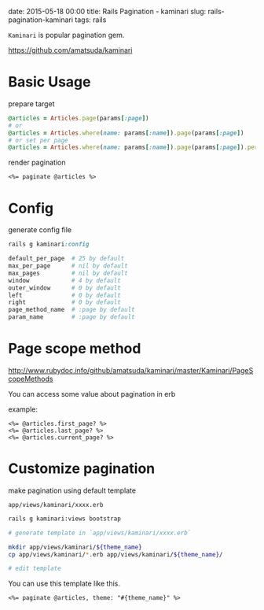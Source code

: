 date: 2015-05-18 00:00
title: Rails Pagination - kaminari
slug: rails-pagination-kaminari
tags: rails

`Kaminari` is popular pagination gem.

https://github.com/amatsuda/kaminari

# Basic Usage

prepare target 
```ruby
@articles = Articles.page(params[:page])
# or
@articles = Articles.where(name: params[:name]).page(params[:page])
# or set per page
@articles = Articles.where(name: params[:name]).page(params[:page]).per(5) # 5 items each in list
```

render pagination
```erb
<%= paginate @articles %>
```

# Config

generate config file
```ruby
rails g kaminari:config
```

```bash
default_per_page  # 25 by default
max_per_page      # nil by default
max_pages         # nil by default
window            # 4 by default
outer_window      # 0 by default
left              # 0 by default
right             # 0 by default
page_method_name  # :page by default
param_name        # :page by default
```

# Page scope method

http://www.rubydoc.info/github/amatsuda/kaminari/master/Kaminari/PageScopeMethods

You can access some value about pagination in erb

example:

```erb
<%= @articles.first_page? %>
<%= @articles.last_page? %>
<%= @articles.current_page? %>
```

# Customize pagination

make pagination using default template

`app/views/kaminari/xxxx.erb`

```bash
rails g kaminari:views bootstrap

# generate template in `app/views/kaminari/xxxx.erb`

mkdir app/views/kaminari/${theme_name}
cp app/views/kaminari/*.erb app/views/kaminari/${theme_name}/

# edit template
```

You can use this template like this.

```erb
<%= paginate @articles, theme: "#{theme_name}" %>
```
